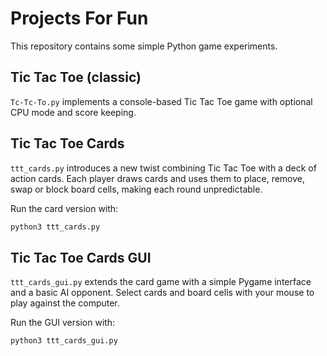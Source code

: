 # Projects For Fun

This repository contains some simple Python game experiments.

## Tic Tac Toe (classic)

`Tc-Tc-To.py` implements a console-based Tic Tac Toe game with optional CPU
mode and score keeping.

## Tic Tac Toe Cards

`ttt_cards.py` introduces a new twist combining Tic Tac Toe with a deck of
action cards. Each player draws cards and uses them to place, remove, swap or
block board cells, making each round unpredictable.

Run the card version with:

```bash
python3 ttt_cards.py
```

## Tic Tac Toe Cards GUI

`ttt_cards_gui.py` extends the card game with a simple Pygame interface and a
basic AI opponent. Select cards and board cells with your mouse to play against
the computer.

Run the GUI version with:

```bash
python3 ttt_cards_gui.py
```

